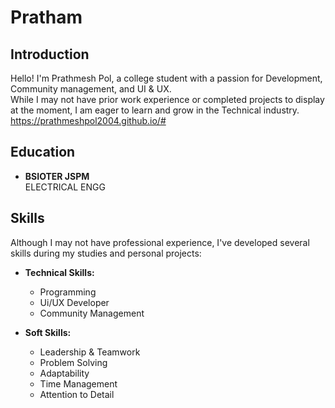 # Pratham

## Introduction

Hello! I'm Prathmesh Pol, a college student with a passion for Development, Community management, and UI & UX. <br> While I may not have prior work experience or completed projects to display at the moment, I am eager to learn and grow in the Technical industry. <br> https://prathmeshpol2004.github.io/#

## Education

- **BSIOTER JSPM**  
  ELECTRICAL ENGG

## Skills

Although I may not have professional experience, I've developed several skills during my studies and personal projects:

- **Technical Skills:**
  - Programming
  - Ui/UX Developer 
  - Community Management 
  
- **Soft Skills:**
  - Leadership & Teamwork
  - Problem Solving
  - Adaptability
  - Time Management
  - Attention to Detail
